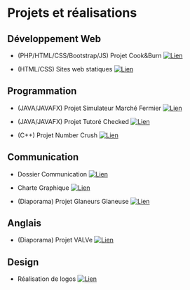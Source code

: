 # Projets et réalisations

## Développement Web

* (PHP/HTML/CSS/Bootstrap/JS) Projet Cook&Burn [![Lien](http://i1363.photobucket.com/albums/r714/quentinprout/views_zpslbms8gpn.png)](https://github.com/quentin-pla/work/tree/master/D%C3%A9veloppement%20Web/Dynamique/Site%20web%20dynamique%20-%20Cook%26Burn)

* (HTML/CSS) Sites web statiques [![Lien](http://i1363.photobucket.com/albums/r714/quentinprout/views_zpslbms8gpn.png)](https://github.com/quentin-pla/work/tree/master/D%C3%A9veloppement%20Web/Statique)

## Programmation

* (JAVA/JAVAFX) Projet Simulateur Marché Fermier [![Lien](http://i1363.photobucket.com/albums/r714/quentinprout/views_zpslbms8gpn.png)](https://github.com/quentin-pla/work/tree/master/Programmation/JAVA/Projet%20-%20Simulateur%20March%C3%A9%20Fermier)

* (JAVA/JAVAFX) Projet Tutoré Checked [![Lien](http://i1363.photobucket.com/albums/r714/quentinprout/views_zpslbms8gpn.png)](https://github.com/quentin-pla/work/tree/master/Programmation/JAVA/Projet%20tutor%C3%A9%20-%20Checked)

* (C++) Projet Number Crush [![Lien](http://i1363.photobucket.com/albums/r714/quentinprout/views_zpslbms8gpn.png)](https://github.com/quentin-pla/work/tree/master/Programmation/C%2B%2B/Projet%20NUMBER%20CRUSH)

## Communication

* Dossier Communication [![Lien](http://i1363.photobucket.com/albums/r714/quentinprout/views_zpslbms8gpn.png)](https://github.com/quentin-pla/work/tree/master/Communication/Dossier%20Communication)

* Charte Graphique [![Lien](http://i1363.photobucket.com/albums/r714/quentinprout/views_zpslbms8gpn.png)](https://github.com/quentin-pla/work/tree/master/Communication/Projet%20Charte%20Graphique)

* (Diaporama) Projet Glaneurs Glaneuse [![Lien](http://i1363.photobucket.com/albums/r714/quentinprout/views_zpslbms8gpn.png)](https://github.com/quentin-pla/work/tree/master/Communication/Glaneurs_Glaneuse)

## Anglais

* (Diaporama) Projet VALVe [![Lien](http://i1363.photobucket.com/albums/r714/quentinprout/views_zpslbms8gpn.png)](https://github.com/quentin-pla/work/tree/master/Anglais/VALVe)

## Design

* Réalisation de logos [![Lien](http://i1363.photobucket.com/albums/r714/quentinprout/views_zpslbms8gpn.png)](https://github.com/quentin-pla/work/tree/master/Design)
